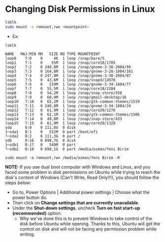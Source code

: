 # Changing Disk Permissions in Linux

```bash
lsblk
sudo mount -o remount,rwx <mountpoint>
```

- Ex:

`lsblk`

```
NAME   MAJ:MIN RM   SIZE RO TYPE MOUNTPOINT
loop0    7:0    0     4K  1 loop /snap/bare/5
loop1    7:1    0    55M  1 loop /snap/core18/1705
loop2    7:2    0 248,8M  1 loop /snap/gnome-3-38-2004/99
loop3    7:3    0 164,8M  1 loop /snap/gnome-3-28-1804/161
loop4    7:4    0 247,9M  1 loop /snap/gnome-3-38-2004/87
loop5    7:5    0  43,6M  1 loop /snap/snapd/14978
loop6    7:6    0   219M  1 loop /snap/gnome-3-34-1804/77
loop7    7:7    0  55,5M  1 loop /snap/core18/2284
loop8    7:8    0  54,2M  1 loop /snap/snap-store/558
loop9    7:9    0  60,9M  1 loop /snap/gmail-desktop/16
loop10   7:10   0  65,2M  1 loop /snap/gtk-common-themes/1519
loop11   7:11   0 240,8M  1 loop /snap/gnome-3-34-1804/24
loop12   7:12   0  61,9M  1 loop /snap/core20/1270
loop13   7:13   0  62,1M  1 loop /snap/gtk-common-themes/1506
loop14   7:14   0  49,8M  1 loop /snap/snap-store/433
loop15   7:15   0  61,9M  1 loop /snap/core20/1328
sda      8:0    0 111,8G  0 disk
├─sda1   8:1    0   512M  0 part /boot/efi
└─sda2   8:2    0 111,3G  0 part /
sdb      8:16   0 698,7G  0 disk
├─sdb1   8:17   0   549M  0 part
└─sdb2   8:18   0 698,1G  0 part /media/osman/Yeni Birim
```

`sudo mount -o remount,rwx /media/osman/Yeni Birim -R`

**NOTE:** If you use dual boot computer with Windows and Linux, and you faced some problem in disk permissions on Ubuntu while trying to reach the disk's content of Windows (Can't Write, Read Only!!!), you should follow the steps below:

- Go to, Power Options | Additional power settings | Choose what the power button do.
- Then click on **Change settings that are currently unavailable**.
- Under the **Shut-down settings**, uncheck **Turn on fast start-up (recommended)** option.
  - Why we've done this is to prevent Windows to take control of the disk before Ubuntu while opening. Thanks to this, Ubuntu will get the control on disk and will not be facing any permission problem while writing.
